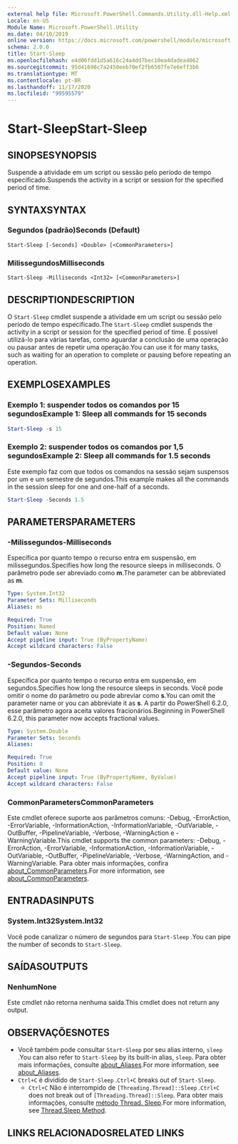 ```yaml
---
external help file: Microsoft.PowerShell.Commands.Utility.dll-Help.xml
Locale: en-US
Module Name: Microsoft.PowerShell.Utility
ms.date: 04/10/2019
online version: https://docs.microsoft.com/powershell/module/microsoft.powershell.utility/start-sleep?view=powershell-7.2&WT.mc_id=ps-gethelp
schema: 2.0.0
title: Start-Sleep
ms.openlocfilehash: e4d06fdd1d5a616c24a4dd7bec10ea4dadea4062
ms.sourcegitcommit: 95d41698c7a2450eeb70ef2fb6507fe7e6eff3b6
ms.translationtype: MT
ms.contentlocale: pt-BR
ms.lasthandoff: 11/17/2020
ms.locfileid: "99595579"
---
```

# <span data-ttu-id="9dfd4-102">Start-Sleep</span><span class="sxs-lookup"><span data-stu-id="9dfd4-102">Start-Sleep</span></span>

## <span data-ttu-id="9dfd4-103">SINOPSE</span><span class="sxs-lookup"><span data-stu-id="9dfd4-103">SYNOPSIS</span></span>
<span data-ttu-id="9dfd4-104">Suspende a atividade em um script ou sessão pelo período de tempo especificado.</span><span class="sxs-lookup"><span data-stu-id="9dfd4-104">Suspends the activity in a script or session for the specified period of time.</span></span>

## <span data-ttu-id="9dfd4-105">SYNTAX</span><span class="sxs-lookup"><span data-stu-id="9dfd4-105">SYNTAX</span></span>

### <span data-ttu-id="9dfd4-106">Segundos (padrão)</span><span class="sxs-lookup"><span data-stu-id="9dfd4-106">Seconds (Default)</span></span>

```
Start-Sleep [-Seconds] <Double> [<CommonParameters>]
```

### <span data-ttu-id="9dfd4-107">Milissegundos</span><span class="sxs-lookup"><span data-stu-id="9dfd4-107">Milliseconds</span></span>

```
Start-Sleep -Milliseconds <Int32> [<CommonParameters>]
```

## <span data-ttu-id="9dfd4-108">DESCRIPTION</span><span class="sxs-lookup"><span data-stu-id="9dfd4-108">DESCRIPTION</span></span>

<span data-ttu-id="9dfd4-109">O `Start-Sleep` cmdlet suspende a atividade em um script ou sessão pelo período de tempo especificado.</span><span class="sxs-lookup"><span data-stu-id="9dfd4-109">The `Start-Sleep` cmdlet suspends the activity in a script or session for the specified period of time.</span></span> <span data-ttu-id="9dfd4-110">É possível utilizá-lo para várias tarefas, como aguardar a conclusão de uma operação ou pausar antes de repetir uma operação.</span><span class="sxs-lookup"><span data-stu-id="9dfd4-110">You can use it for many tasks, such as waiting for an operation to complete or pausing before repeating an operation.</span></span>

## <span data-ttu-id="9dfd4-111">EXEMPLOS</span><span class="sxs-lookup"><span data-stu-id="9dfd4-111">EXAMPLES</span></span>

### <span data-ttu-id="9dfd4-112">Exemplo 1: suspender todos os comandos por 15 segundos</span><span class="sxs-lookup"><span data-stu-id="9dfd4-112">Example 1: Sleep all commands for 15 seconds</span></span>

```powershell
Start-Sleep -s 15
```

### <span data-ttu-id="9dfd4-113">Exemplo 2: suspender todos os comandos por 1,5 segundos</span><span class="sxs-lookup"><span data-stu-id="9dfd4-113">Example 2: Sleep all commands for 1.5 seconds</span></span>

<span data-ttu-id="9dfd4-114">Este exemplo faz com que todos os comandos na sessão sejam suspensos por um e um semestre de segundos.</span><span class="sxs-lookup"><span data-stu-id="9dfd4-114">This example makes all the commands in the session sleep for one and one-half of a seconds.</span></span>

```powershell
Start-Sleep -Seconds 1.5
```

## <span data-ttu-id="9dfd4-115">PARAMETERS</span><span class="sxs-lookup"><span data-stu-id="9dfd4-115">PARAMETERS</span></span>

### <span data-ttu-id="9dfd4-116">-Milissegundos</span><span class="sxs-lookup"><span data-stu-id="9dfd4-116">-Milliseconds</span></span>

<span data-ttu-id="9dfd4-117">Especifica por quanto tempo o recurso entra em suspensão, em milissegundos.</span><span class="sxs-lookup"><span data-stu-id="9dfd4-117">Specifies how long the resource sleeps in milliseconds.</span></span> <span data-ttu-id="9dfd4-118">O parâmetro pode ser abreviado como **m**.</span><span class="sxs-lookup"><span data-stu-id="9dfd4-118">The parameter can be abbreviated as **m**.</span></span>

```yaml
Type: System.Int32
Parameter Sets: Milliseconds
Aliases: ms

Required: True
Position: Named
Default value: None
Accept pipeline input: True (ByPropertyName)
Accept wildcard characters: False
```

### <span data-ttu-id="9dfd4-119">-Segundos</span><span class="sxs-lookup"><span data-stu-id="9dfd4-119">-Seconds</span></span>

<span data-ttu-id="9dfd4-120">Especifica por quanto tempo o recurso entra em suspensão, em segundos.</span><span class="sxs-lookup"><span data-stu-id="9dfd4-120">Specifies how long the resource sleeps in seconds.</span></span> <span data-ttu-id="9dfd4-121">Você pode omitir o nome do parâmetro ou pode abreviar como **s**.</span><span class="sxs-lookup"><span data-stu-id="9dfd4-121">You can omit the parameter name or you can abbreviate it as **s**.</span></span> <span data-ttu-id="9dfd4-122">A partir do PowerShell 6.2.0, esse parâmetro agora aceita valores fracionários.</span><span class="sxs-lookup"><span data-stu-id="9dfd4-122">Beginning in PowerShell 6.2.0, this parameter now accepts fractional values.</span></span>

```yaml
Type: System.Double
Parameter Sets: Seconds
Aliases:

Required: True
Position: 0
Default value: None
Accept pipeline input: True (ByPropertyName, ByValue)
Accept wildcard characters: False
```

### <span data-ttu-id="9dfd4-123">CommonParameters</span><span class="sxs-lookup"><span data-stu-id="9dfd4-123">CommonParameters</span></span>

<span data-ttu-id="9dfd4-124">Este cmdlet oferece suporte aos parâmetros comuns: -Debug, -ErrorAction, -ErrorVariable, -InformationAction, -InformationVariable, -OutVariable, -OutBuffer, -PipelineVariable, -Verbose, -WarningAction e -WarningVariable.</span><span class="sxs-lookup"><span data-stu-id="9dfd4-124">This cmdlet supports the common parameters: -Debug, -ErrorAction, -ErrorVariable, -InformationAction, -InformationVariable, -OutVariable, -OutBuffer, -PipelineVariable, -Verbose, -WarningAction, and -WarningVariable.</span></span> <span data-ttu-id="9dfd4-125">Para obter mais informações, confira [about_CommonParameters](../Microsoft.PowerShell.Core/About/about_CommonParameters.md).</span><span class="sxs-lookup"><span data-stu-id="9dfd4-125">For more information, see [about_CommonParameters](../Microsoft.PowerShell.Core/About/about_CommonParameters.md).</span></span>

## <span data-ttu-id="9dfd4-126">ENTRADAS</span><span class="sxs-lookup"><span data-stu-id="9dfd4-126">INPUTS</span></span>

### <span data-ttu-id="9dfd4-127">System.Int32</span><span class="sxs-lookup"><span data-stu-id="9dfd4-127">System.Int32</span></span>

<span data-ttu-id="9dfd4-128">Você pode canalizar o número de segundos para `Start-Sleep` .</span><span class="sxs-lookup"><span data-stu-id="9dfd4-128">You can pipe the number of seconds to `Start-Sleep`.</span></span>

## <span data-ttu-id="9dfd4-129">SAÍDAS</span><span class="sxs-lookup"><span data-stu-id="9dfd4-129">OUTPUTS</span></span>

### <span data-ttu-id="9dfd4-130">Nenhum</span><span class="sxs-lookup"><span data-stu-id="9dfd4-130">None</span></span>

<span data-ttu-id="9dfd4-131">Este cmdlet não retorna nenhuma saída.</span><span class="sxs-lookup"><span data-stu-id="9dfd4-131">This cmdlet does not return any output.</span></span>

## <span data-ttu-id="9dfd4-132">OBSERVAÇÕES</span><span class="sxs-lookup"><span data-stu-id="9dfd4-132">NOTES</span></span>

- <span data-ttu-id="9dfd4-133">Você também pode consultar `Start-Sleep` por seu alias interno, `sleep` .</span><span class="sxs-lookup"><span data-stu-id="9dfd4-133">You can also refer to `Start-Sleep` by its built-in alias, `sleep`.</span></span> <span data-ttu-id="9dfd4-134">Para obter mais informações, consulte [about_Aliases](../Microsoft.PowerShell.Core/About/about_Aliases.md).</span><span class="sxs-lookup"><span data-stu-id="9dfd4-134">For more information, see [about_Aliases](../Microsoft.PowerShell.Core/About/about_Aliases.md).</span></span>
- <span data-ttu-id="9dfd4-135">`Ctrl+C` é dividido de `Start-Sleep` .</span><span class="sxs-lookup"><span data-stu-id="9dfd4-135">`Ctrl+C` breaks out of `Start-Sleep`.</span></span>
  - <span data-ttu-id="9dfd4-136">`Ctrl+C` Não é interrompido de `[Threading.Thread]::Sleep` .</span><span class="sxs-lookup"><span data-stu-id="9dfd4-136">`Ctrl+C` does not break out of `[Threading.Thread]::Sleep`.</span></span> <span data-ttu-id="9dfd4-137">Para obter mais informações, consulte [método Thread. Sleep](/dotnet/api/system.threading.thread.sleep).</span><span class="sxs-lookup"><span data-stu-id="9dfd4-137">For more information, see [Thread.Sleep Method](/dotnet/api/system.threading.thread.sleep).</span></span>

## <span data-ttu-id="9dfd4-138">LINKS RELACIONADOS</span><span class="sxs-lookup"><span data-stu-id="9dfd4-138">RELATED LINKS</span></span>

